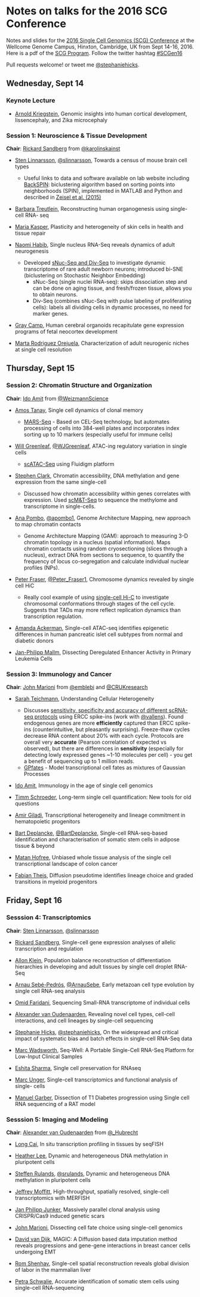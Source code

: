 # Notes on talks for the 2016 SCG Conference

Notes and slides for the [2016 Single Cell Genomics (SCG) Conference](https://coursesandconferences.wellcomegenomecampus.org/events/item.aspx?e=596) 
at the Wellcome Genome Campus, Hinxton, Cambridge, UK from Sept 14-16, 2016. Here is a pdf of the 
[SCG Program](http://conf.hinxton.wellcome.ac.uk/advancedcourses/SSG16draftprogrammeFinal.pdf). 
Follow the twitter hashtag [#SCGen16](https://twitter.com/search?f=tweets&vertical=default&q=%23SCGen16&src=typd)

Pull requests welcome! or tweet me
[@stephaniehicks](https://twitter.com/stephaniehicks). 


## Wednesday, Sept 14 

### Keynote Lecture

- [Arnold Kriegstein](https://bms.ucsf.edu/directory/faculty/arnold-kriegstein-md-phd), Genomic insights into human cortical development, lissencephaly, and Zika microcephaly

### Session 1: Neuroscience & Tissue Development

**Chair**: [Rickard Sandberg](http://sandberg.cmb.ki.se) from [@karolinskainst](https://twitter.com/karolinskainst)

- [Sten Linnarsson](http://linnarssonlab.org), [@slinnarsson](https://twitter.com/slinnarsson), Towards a census of mouse brain cell types
	- Useful links to data and software available on lab website including [BackSPIN](https://github.com/linnarsson-lab/BackSPIN): biclustering algorithm based on sorting points into neighborhoods (SPIN), implemented in MATLAB and Python and described in [Zeisel et al. (2015)](http://science.sciencemag.org/content/347/6226/1138)

- [Barbara Treutlein](http://www.treutleinlab.org), Reconstructing human organogenesis using single-cell RNA- seq

- [Maria Kasper](http://ki.se/en/people/markas), Plasticity and heterogeneity of skin cells in health and tissue repair

- [Naomi Habib](http://zlab.mit.edu/team.html), Single nucleus RNA-Seq reveals dynamics of adult neurogenesis
	- Developed [sNuc-Seq and Div-Seq](http://science.sciencemag.org/content/353/6302/925.full) to investigate dynamic transcriptome of rare adult newborn neurons; introduced bi-SNE (biclustering on Stochastic Neighbor Embedding)
		- sNuc-Seq (single nuclei RNA-seq): skips dissociation step and can be done on aging tissue, and fresh/frozen tissue, allows you to obtain neurons. 	
		- Div-Seq (combines sNuc-Seq with pulse labeling of proliferating cells): labels all dividing cells in dynamic processes, no need for marker genes.  

- [Gray Camp](http://www.eva.mpg.de/genetics/staff.html), Human cerebral organoids recapitulate gene expression programs of fetal neocortex development

- [Marta Rodriguez Orejuela](https://www.mdc-berlin.de/10179514/en/research/research_teams/systems_biology_of_gene_regulatory_elements/team), Characterization of adult neurogenic niches at single cell resolution



## Thursday, Sept 15

### Session 2: Chromatin Structure and Organization 

**Chair**: [Ido Amit](https://www.weizmann.ac.il/immunology/AmitLab/front) from [@WeizmannScience](https://twitter.com/WeizmannScience)

- [Amos Tanay](http://compgenomics.weizmann.ac.il/tanay/), Single cell dynamics of clonal memory
	- [MARS-Seq](http://science.sciencemag.org/content/343/6172/776.abstract) - Based on CEL-Seq technology, but automates processing of cells into 384-well plates and incorporates index sorting up to 10 markers (especially useful for immune cells)

- [Will Greenleaf](http://greenleaf.stanford.edu/index.html), [@WJGreenleaf](https://twitter.com/wjgreenleaf), ATAC-ing regulatory variation in single cells
	- [scATAC-Seq](http://www.nature.com/nature/journal/v523/n7561/fig_tab/nature14590_F1.html) using Fluidigm platform

- [Stephen Clark](http://www.babraham.ac.uk/our-research/lymphocyte/geoffrey-butcher/members/65/stephen-clark), Chromatin accessibility, DNA methylation and gene expression from the same single-cell
	- Discussed how chromatin accessibility within genes correlates with expression. Used [scM&T-Seq](http://www.nature.com/nmeth/journal/v13/n3/fig_tab/nmeth.3728_SF1.html) to sequence the methylome and transcriptome in single-cells. 
	
- [Ana Pombo](https://pombolab.wordpress.com), [@apombo1](https://twitter.com/apombo1), Genome Architecture Mapping, new approach to map chromatin contacts
	- Genome Architecture Mapping (GAM): approach to measuring 3-D chromatin topology in a nucleus (spatial information). Maps chromatin contacts using random cryosectioning (slices through a nucleus), extract DNA from sections to sequence, to quantify the frequency of locus co-segregation and calculate individual nuclear profiles (NPs). 
	
- [Peter Fraser](http://www.babraham.ac.uk/our-research/nuclear-dynamics/peter-fraser), [@Peter_Fraser1](https://twitter.com/peter_fraser1), Chromosome dynamics revealed by single cell HiC
	- Really cool example of using [single-cell Hi-C](http://www.nature.com/nature/journal/v502/n7469/full/nature12593.html) to investigate chromosomal conformations through stages of the cell cycle. Suggests that TADs may more reflect replication dynamics than transcription regulation. 

- [Amanda Ackerman](http://www.chop.edu/doctors/ackermann-amanda#.V9F6JmX_RGI), Single-cell ATAC-seq identifies epigenetic differences in human pancreatic islet cell subtypes from normal and diabetic donors

- [Jan-Philipp Mallm](https://malone.bioquant.uni-heidelberg.de/people/mallm/index-mallm.html), Dissecting Deregulated Enhancer Activity in Primary Leukemia Cells



### Session 3: Immunology and Cancer

**Chair**: [John Marioni](http://www.ebi.ac.uk/research/marioni) from [@emblebi](https://twitter.com/emblebi) and [@CRUKresearch](https://twitter.com/crukresearch)

- [Sarah Teichmann](http://www.teichlab.org), Understanding Cellular Heterogeneity
	- Discusses [sensitivity, specificity and accuracy of different scRNA-seq protocols](http://biorxiv.org/content/early/2016/09/08/073692) using ERCC spike-ins (work with [@vallens](https://twitter.com/vallens)). Found endogenous genes are more **efficiently** captured than ERCC spike-ins (counterintuitive, but pleasantly surprising). Freeze-thaw cycles decrease RNA content about 20% with each cycle. Protocols are overall very **accurate** (Pearson correlation of expected vs observed), but there are differences in **sensitivity** (especially for detecting lowly expressed genes ~1-10 molecules per cell) - you get a benefit of sequencing up to 1 million reads. 
	- [GPfates](https://github.com/Teichlab/GPfates) - Model transcriptional cell fates as mixtures of Gaussian Processes

- [Ido Amit](https://www.weizmann.ac.il/immunology/AmitLab/front), Immunology in the age of single cell genomics

- [Timm Schroeder](https://www.bsse.ethz.ch/department/people/detail-person.html?persid=193443), Long-term single cell quantification: New tools for old questions

- [Amir Giladi](http://www.weizmann.ac.il/lifesci/idcards/AmirGiladi0464.html), Transcriptional heterogeneity and lineage commitment in hematopoietic progenitors

- [Bart Deplancke](http://deplanckelab.epfl.ch), [@BartDeplancke](https://twitter.com/bartdeplancke), Single-cell RNA-seq-based identification and characterisation of somatic stem cells in adipose tissue & beyond

- [Matan Hofree](https://www.researchgate.net/profile/Matan_Hofree), Unbiased whole tissue analysis of the single cell transcriptional landscape of colon cancer

- [Fabian Theis](http://fabian.theis.name), Diffusion pseudotime identifies lineage choice and graded transitions in myeloid progenitors



## Friday, Sept 16

### Sesssion 4: Transcriptomics

**Chair**: [Sten Linnarsson](http://linnarssonlab.org), [@slinnarsson](https://twitter.com/slinnarsson)

- [Rickard Sandberg](http://sandberg.cmb.ki.se), Single-cell gene expression analyses of allelic transcription and regulation

- [Allon Klein](http://klein.hms.harvard.edu), Population balance reconstruction of differentiation hierarchies in developing and adult tissues by single cell droplet RNA-Seq

- [Arnau Sebé-Pedrós](https://compgenomics.weizmann.ac.il/tanay/?page_id=12), [@ArnauSebe](https://twitter.com/arnausebe), Early metazoan cell type evolution by single cell RNA-seq analysis

- [Omid Faridani](https://www.researchgate.net/profile/Omid_Faridani2), Sequencing Small-RNA transcriptome of individual cells

- [Alexander van Oudenaarden](http://www.hubrecht.eu/onderzoekers/van-oudenaarden-group/), Revealing novel cell types, cell-cell interactions, and cell lineages by single-cell sequencing

- [Stephanie Hicks](http://www.stephaniehicks.com), [@stephaniehicks](https://twitter.com/stephaniehicks), On the widespread and critical impact of systematic bias and batch effects in single-cell RNA-Seq data

- [Marc Wadsworth](https://www.researchgate.net/profile/Marc_Wadsworth), Seq-Well: A Portable Single-Cell RNA-Seq Platform for Low-Input Clinical Samples

- [Eshita Sharma](https://scholar.google.com/citations?user=xljyFDkAAAAJ&hl=en), Single cell preservation for RNAseq

- [Marc Unger](https://www.fluidigm.com/about/aboutfluidigm), Single-cell transcriptomics and functional analysis of single- cells

- [Manuel Garber](http://garberlab.umassmed.edu), Dissection of T1 Diabetes progression using Single cell RNA sequencing of a RAT model



### Sesssion 5: Imaging and Modeling

**Chair**: [Alexander van Oudenaarden](http://www.hubrecht.eu/onderzoekers/van-oudenaarden-group/) from [@_Hubrecht](https://twitter.com/_hubrecht?lang=en)

- [Long Cai](http://singlecell.caltech.edu/cailab/), In situ transcription profiling in tissues by seqFISH

- [Heather Lee](http://www.babraham.ac.uk/our-research/epigenetics/olivia-casanueva/members/198/heather-lee), Dynamic and heterogeneous DNA methylation in pluripotent cells

- [Steffen Rulands](http://www.rulands.net), [@srulands](https://twitter.com/srulands), Dynamic and heterogeneous DNA methylation in pluripotent cells

- [Jeffrey Moffitt](https://scholar.google.com/citations?user=U7eic7AAAAAJ&hl=en), High-throughput, spatially resolved, single-cell transcriptomics with MERFISH

- [Jan Philipp Junker](https://scholar.google.com/citations?user=0tt8A_4AAAAJ), Massively parallel clonal analysis using CRISPR/Cas9 induced genetic scars

- [John Marioni](http://www.ebi.ac.uk/research/marioni), Dissecting cell fate choice using single-cell genomics

- [David van Dijk](https://sciencedavid.wordpress.com), MAGIC: A Diffusion based data imputation method reveals progressions and gene-gene interactions in breast cancer cells undergoing EMT

- [Rom Shenhav](http://shalevlab.weizmann.ac.il/group-members/), Single-cell spatial reconstruction reveals global division of labor in the mammalian liver

- [Petra Schwalie](https://scholar.google.com/citations?user=EMSKH8cAAAAJ&hl=en), Accurate identification of somatic stem cells using single-cell RNA-sequencing




